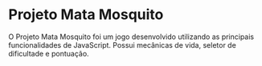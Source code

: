 # Projeto Mata Mosquito

O Projeto Mata Mosquito foi um jogo desenvolvido utilizando as principais funcionalidades de JavaScript. Possui mecânicas de vida, seletor de dificultade e pontuação.
